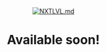 <div align="center">
  <a href="https://github.com/drb0r1s/nxtlvl.md"><img src="https://i.imgur.com/2AjHDBL.png" alt="NXTLVL.md"><br></a>
  <h1>Available soon!</h1>
</div>
